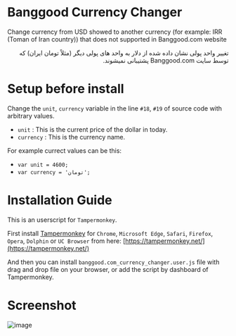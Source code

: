 # Banggood Currency Changer
Change currency from USD showed to another currency (for example: IRR (Toman of Iran country)) that does not supported in Banggood.com website

<div dir=rtl>
تغییر واحد پولی نشان داده شده از دلار به واحد های پولی دیگر (مثلاً تومان ایران) که توسط سایت Banggood.com پشتیبانی نمیشوند.
</div>

# Setup before install
Change the `unit`, `currency` variable in the line `#18`, `#19` of source code with arbitrary values.

* `unit` : This is the current price of the dollar in today.
* `currency` : This is the currency name.

For example currect values can be this:

* `var unit = 4600;`
* `var currency = 'تومان';`

# Installation Guide
This is an userscript for `Tampermonkey`.

First install [Tampermonkey](https://tampermonkey.net/) for `Chrome`, `Microsoft Edge`, `Safari`, `Firefox`, `Opera`, `Dolphin` or `UC Browser` from here: [https://tampermonkey.net/](https://tampermonkey.net/)

And then you can install `banggood.com_currency_changer.user.js` file with drag and drop file on your browser, or add the script by dashboard of Tampermonkey.

# Screenshot
![image](https://user-images.githubusercontent.com/246721/34752187-10e01630-f5c6-11e7-8fd6-6076dcc2eac5.png)
